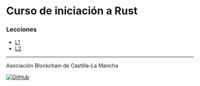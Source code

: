 # Curso de iniciación a Rust

### Lecciones
- [L1](./l-01/)
- [L2](./l-02/)

---
Asociación Blockchain de Castilla-La Mancha

[![GitHub](https://img.shields.io/badge/github-%23121011.svg?style=for-the-badge&logo=github&logoColor=white)](https://github.com/CLMblockchain)

